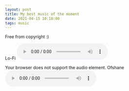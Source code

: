 ```yaml
---
layout: post
title: My best music of the moment
date: 2021-04-15 10:18:00
tags: music
---
```


Free from copyright :)

Lo-Fi
<audio controls>

  <source src="{{site.baseurl}}/assets/Lo-Fi.mp3" type="audio/mpeg">
Your browser does not support the audio element.
</audio> 
Ofshane
<audio controls>
  <source src="{{site.baseurl}}/assets/ofshane.mp3" type="audio/mpeg">
Your browser does not support the audio element.
</audio>
